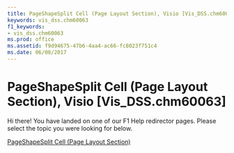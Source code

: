 ```yaml
---
title: PageShapeSplit Cell (Page Layout Section), Visio [Vis_DSS.chm60063]
keywords: vis_dss.chm60063
f1_keywords:
- vis_dss.chm60063
ms.prod: office
ms.assetid: f9d94675-47b6-4aa4-ac66-fc8023f751c4
ms.date: 06/08/2017
---
```



# PageShapeSplit Cell (Page Layout Section), Visio [Vis_DSS.chm60063]

Hi there! You have landed on one of our F1 Help redirector pages. Please select the topic you were looking for below.

[PageShapeSplit Cell (Page Layout Section)](http://msdn.microsoft.com/library/4d3bdf77-0ad4-86a4-d215-1d5a5fbe33f7%28Office.15%29.aspx)

